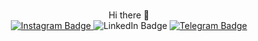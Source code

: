 ### 
<div id="helloText" align="center">
Hi there 👋
</div>
<div id="badges" align="center">
    <a href="https://www.instagram.com/cctrsstl/">
    <img src="https://img.shields.io/badge/Instagram-darkgreen?style=flat-square&logo=instagram" alt="Instagram Badge"/>
    </a>
    <img src="https://img.shields.io/badge/LinkedIn-darkgreen?style=flat-square&logo=linkedIn" alt="LinkedIn Badge" />
    <a href="https://t.me/cctrs">
    <img src="https://img.shields.io/badge/Telegram-darkgreen?style=flat-square&logo=telegram" alt="Telegram Badge"/>
    </a>
</div>

<!--
**Cctrs/Cctrs** is a ✨ _special_ ✨ repository because its `README.md` (this file) appears on your GitHub profile.

Here are some ideas to get you started:

- 🔭 I’m currently working on ...
- 🌱 I’m currently learning ...
- 👯 I’m looking to collaborate on ...
- 🤔 I’m looking for help with ...
- 💬 Ask me about ...
- 📫 How to reach me: ...
- 😄 Pronouns: ...
- ⚡ Fun fact: ...
-->
